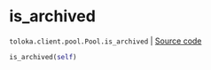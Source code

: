 # is_archived
`toloka.client.pool.Pool.is_archived` | [Source code](https://github.com/Toloka/toloka-kit/blob/v0.1.24/src/client/pool.py#L242)

```python
is_archived(self)
```


